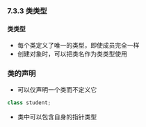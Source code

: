 ### 7.3.3 类类型

#### 类类型

* 每个类定义了唯一的类型，即使成员完全一样
* 创建对象时，可以把类名作为类类型使用

### 类的声明

* 可以仅声明一个类而不定义它

```C++
class student;
```

* 类中可以包含自身的指针类型

